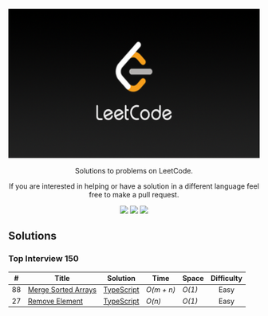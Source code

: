 ﻿<p align="center">
	<a href="https://leetcode.com/TomasLaus/"><img src="./LeetCode.png" height=300px /></a>
</p>
<p align="center">
    Solutions to problems on LeetCode.
</p>
<p align="center">
	If you are interested in helping or have a solution in a different language feel free to make a pull request.
</p>
<p align="center">
	<img src="https://img.shields.io/badge/Problems%20Solved-2-brightgreen.svg?style=for-the-badge">
	<img src="https://img.shields.io/badge/Language-TypeScript-blue.svg?style=for-the-badge">
	<img src="https://img.shields.io/badge/Latest%20Update-01/27/2024-brightgreen.svg?style=for-the-badge">
</p>





## Solutions
### Top Interview 150
| #  | Title           |  Solution       |  Time           | Space           | Difficulty    |
-----|---------------- |:---------------:| --------------- | --------------- |:-------------:|
| 88 |[Merge Sorted Arrays](https://leetcode.com/problems/merge-sorted-array/)| [TypeScript](./Merge%20Sorted%20Array/solution.ts) | _O(m + n)_ | _O(1)_| Easy | |
| 27 |[Remove Element](https://leetcode.com/problems/remove-element/)| [TypeScript](./Remove%20Element/solution.ts) | _O(n)_ | _O(1)_| Easy | |